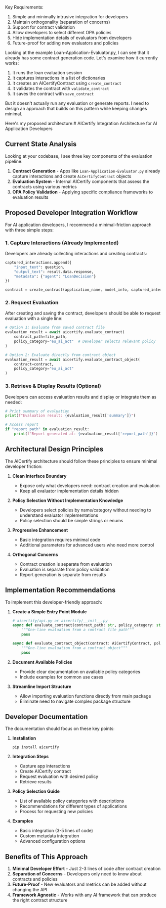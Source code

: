 Key Requirements:
1. Simple and minimally intrusive integration for developers
2. Maintain orthogonality (separation of concerns)
3. Support for contract validation
4. Allow developers to select different OPA policies
5. Hide implementation details of evaluators from developers
6. Future-proof for adding new evaluators and policies

Looking at the example Loan-Application-Evaluator.py, I can see that it already has some contract generation code. Let's examine how it currently works:

1. It runs the loan evaluation session
2. It captures interactions in a list of dictionaries
3. It creates an AICertifyContract using `create_contract`
4. It validates the contract with `validate_contract`
5. It saves the contract with `save_contract`

But it doesn't actually run any evaluation or generate reports. I need to design an approach that builds on this pattern while keeping changes minimal.

Here's my proposed architecture:</think># AICertify Integration Architecture for AI Application Developers

## Current State Analysis

Looking at your codebase, I see three key components of the evaluation pipeline:

1. **Contract Generation** - Apps like `Loan-Application-Evaluator.py` already capture interactions and create `AiCertifyContract` objects
2. **Evaluation System** - Internal AICertify components that assess the contracts using various metrics
3. **OPA Policy Validation** - Applying specific compliance frameworks to evaluation results

## Proposed Developer Integration Workflow

For AI application developers, I recommend a minimal-friction approach with three simple steps:

### 1. Capture Interactions (Already Implemented)

Developers are already collecting interactions and creating contracts:

```python
captured_interactions.append({
    "input_text": question,
    "output_text": result.data.response,
    "metadata": {"agent": "LoanDecision"}
})

contract = create_contract(application_name, model_info, captured_interactions)
```

### 2. Request Evaluation

After creating and saving the contract, developers should be able to request evaluation with a single line:

```python
# Option 1: Evaluate from saved contract file
evaluation_result = await aicertify.evaluate_contract(
    contract_path=file_path,
    policy_category="eu_ai_act"  # Developer selects relevant policy
)

# Option 2: Evaluate directly from contract object
evaluation_result = await aicertify.evaluate_contract_object(
    contract=contract,
    policy_category="eu_ai_act"
)
```

### 3. Retrieve & Display Results (Optional)

Developers can access evaluation results and display or integrate them as needed:

```python
# Print summary of evaluation
print(f"Evaluation result: {evaluation_result['summary']}")

# Access report
if "report_path" in evaluation_result:
    print(f"Report generated at: {evaluation_result['report_path']}")
```

## Architectural Design Principles

The AICertify architecture should follow these principles to ensure minimal developer friction:

1. **Clean Interface Boundary**
   - Expose only what developers need: contract creation and evaluation
   - Keep all evaluator implementation details hidden

2. **Policy Selection Without Implementation Knowledge**
   - Developers select policies by name/category without needing to understand evaluator implementations
   - Policy selection should be simple strings or enums

3. **Progressive Enhancement**
   - Basic integration requires minimal code
   - Additional parameters for advanced users who need more control

4. **Orthogonal Concerns**
   - Contract creation is separate from evaluation
   - Evaluation is separate from policy validation
   - Report generation is separate from results

## Implementation Recommendations

To implement this developer-friendly approach:

1. **Create a Simple Entry Point Module**
   ```python
   # aicertify/api.py or aicertify/__init__.py
   async def evaluate_contract(contract_path: str, policy_category: str, **options) -> Dict[str, Any]:
       """One-line evaluation from a contract file path"""
       pass

   async def evaluate_contract_object(contract: AiCertifyContract, policy_category: str, **options) -> Dict[str, Any]:
       """One-line evaluation from a contract object"""
       pass
   ```

2. **Document Available Policies**
   - Provide clear documentation on available policy categories
   - Include examples for common use cases

3. **Streamline Import Structure**
   - Allow importing evaluation functions directly from main package
   - Eliminate need to navigate complex package structure

## Developer Documentation

The documentation should focus on these key points:

1. **Installation**
   ```
   pip install aicertify
   ```

2. **Integration Steps**
   - Capture app interactions
   - Create AICertify contract
   - Request evaluation with desired policy
   - Retrieve results

3. **Policy Selection Guide**
   - List of available policy categories with descriptions
   - Recommendations for different types of applications
   - Process for requesting new policies

4. **Examples**
   - Basic integration (3-5 lines of code)
   - Custom metadata integration
   - Advanced configuration options

## Benefits of This Approach

1. **Minimal Developer Effort** - Just 2-3 lines of code after contract creation
2. **Separation of Concerns** - Developers only need to know about contracts and policies
3. **Future-Proof** - New evaluators and metrics can be added without changing the API
4. **Framework Agnostic** - Works with any AI framework that can produce the right contract structure
